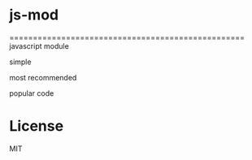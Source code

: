 # js-mod
==================================================
javascript module

simple

most recommended

popular code

# License
MIT